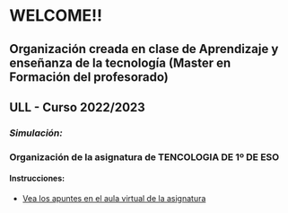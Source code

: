 # WELCOME!!
## Organización creada en clase de Aprendizaje y enseñanza de la tecnología (Master en Formación del profesorado)
## ULL - Curso 2022/2023
### ***Simulación:***
### **Organización de la asignatura de TENCOLOGIA DE 1º DE ESO**
#### Instrucciones:
* [Vea los apuntes en el aula virtual de la asignatura](https://campusdoctoradoyposgrado2223.ull.es/course/view.php?id=2223110052)
